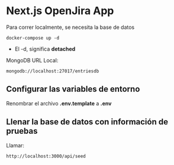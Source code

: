 # Next.js OpenJira App
Para correr localmente, se necesita la base de datos
```
docker-compose up -d
```

* El -d, significa __detached__

MongoDB URL Local:
```
mongodb://localhost:27017/entriesdb
```


## Configurar las variables de entorno
Renombrar el archivo __.env.template__ a __.env__

## Llenar la base de datos con información de pruebas

Llamar:
```
http://localhost:3000/api/seed
```